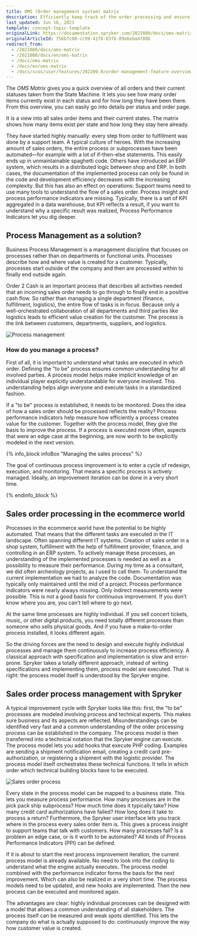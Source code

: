 ```yaml
---
title: OMS (Order management system) matrix
description: Efficiently keep track of the order processing and ensure quick fulfillment. With the Order Management, you can keep your order processing running smoothly.
last_updated: Jun 16, 2021
template: concept-topic-template
originalLink: https://documentation.spryker.com/2021080/docs/oms-matrix
originalArticleId: 756b7c08-cc99-41f8-83f6-09e6eba4780b
redirect_from:
  - /2021080/docs/oms-matrix
  - /2021080/docs/en/oms-matrix
  - /docs/oms-matrix
  - /docs/en/oms-matrix
  - /docs/scos/user/features/202200.0/order-management-feature-overview/oms-order-management-system-matrix.html
---
```


The *OMS Matrix* gives you a quick overview of all orders and their current statuses taken from the State Machine. It lets you see how many order items currently exist in each status and for how long they have been there. From this overview, you can easily go into details per status and order page.

It is a view into all sales order items and their current states. The matrix shows how many items exist per state and how long they stay here already.

They have started highly manually: every step from order to fulfillment was done by a support team. A typical culture of heroes. With the increasing amount of sales orders, the entire process or subprocesses have been automated—for example with a lot of if-then-else statements. This easily ends up in unmaintainable spaghetti code. Others have introduced an ERP system, which results in a distributed logic between shop and ERP. In both cases, the documentation of the implemented process can only be found in the code and development efficiency decreases with the increasing complexity. But this has also an effect on operations: Support teams need to use many tools to understand the flow of a sales order. Process insight and process performance indicators are missing. Typically, there is a set of KPI aggregated in a data warehouse, but KPI reflects a result, if you want to understand why a specific result was realized, Process Performance Indicators let you dig deeper.

## Process Management as a solution?

Business Process Management is a management discipline that focuses on processes rather than on departments or functional units. Processes describe how and where value is created for a customer. Typically, processes start outside of the company and then are processed within to finally end outside again.

Order 2 Cash is an important process that describes all activities needed that an incoming sales order needs to go through to finally end in a positive cash flow. So rather than managing a single department (finance, fulfillment, logistics), the entire flow of tasks is in focus. Because only a well-orchestrated collaboration of all departments and third parties like logistics leads to efficient value creation for the customer. The process is the link between customers, departments, suppliers, and logistics.

![Process management](https://spryker.s3.eu-central-1.amazonaws.com/docs/Features/Order+Management/OMS+matrix/process_management.png)

### How do you manage a process?

First of all, it is important to understand what tasks are executed in which order. Defining the "to be" process ensures common understanding for all involved parties. A process model helps make implicit knowledge of an individual player explicitly understandable for everyone involved. This understanding helps align everyone and execute tasks in a standardized fashion.

If a "to be" process is established, it needs to be monitored. Does the idea of how a sales order should be processed reflects the reality? Process performance indicators help measure how efficiently a process creates value for the customer. Together with the process model, they give the basis to improve the process. If a process is executed more often, aspects that were an edge case at the beginning, are now worth to be explicitly modeled in the next version.

{% info_block infoBox "Managing the sales process" %}

The goal of continuous process improvement is to enter a cycle of redesign, execution, and monitoring. That means a specific process is actively managed. Ideally, an improvement iteration can be done in a very short time.

{% endinfo_block %}

## Sales order processing in the ecommerce world

Processes in the ecommerce world have the potential to be highly automated. That means that the different tasks are executed in the IT landscape. Often spanning different IT systems. Creation of sales order in a shop system, fulfillment with the help of fulfillment provider, finance, and controlling in an ERP system. To actively manage these processes, an understanding of the implemented processes is needed as well as a possibility to measure their performance. During my time as a consultant, we did often archeology projects, as I used to call them. To understand the current implementation we had to analyze the code. Documentation was typically only maintained until the mid of a project. Process performance indicators were nearly always missing. Only indirect measurements were possible. This is not a good basis for continuous improvement. If you don’t know where you are, you can't tell where to go next.

At the same time processes are highly individual. If you sell concert tickets, music, or other digital products, you need totally different processes than someone who sells physical goods. And if you have a make-to-order process installed, it looks different again.

So the driving forces are the need to design and execute highly individual processes and manage them continuously to increase process efficiency. A classical approach with specification and implementation is slow and error-prone. Spryker takes a totally different approach, instead of writing specifications and implementing them, process model are executed. That is right: the process model itself is understood by the Spryker engine.

## Sales order process management with Spryker

A typical improvement cycle with Spryker looks like this: first, the "to be" processes are modeled involving process and technical experts. This makes sure business and its aspects are reflected. Misunderstandings can be identified very fast and a common understanding of the order processing process can be established in the company. The process model is then transferred into a technical notation that the Spryker engine can execute. The process model lets you add hooks that execute PHP coding. Examples are sending a shipment notification email, creating a credit card pre-authorization, or registering a shipment with the logistic provider. The process model itself orchestrates these technical functions. It tells in which order which technical building blocks have to be executed.

![Sales order process](https://spryker.s3.eu-central-1.amazonaws.com/docs/Features/Order+Management/OMS+matrix/sales_order_process.png)

Every state in the process model can be mapped to a business state. This lets you measure process performance. How many processes are in the pick pack ship subprocess? How much time does it typically take? How many credit card authorizations have failed? How long does it take to process a return? Furthermore, the Spryker user interface lets you track where in the process every sales order item is. This gives a process insight to support teams that talk with customers. How many processes fail? Is a problem an edge case, or is it worth to be automated? All kinds of Process Performance Indicators (PPI) can be defined.

If it is about to start the next process improvement iteration, the current process model is already available. No need to look into the coding to understand what the engine actually executes. The process model combined with the performance indicator forms the basis for the next improvement. Which can also be realized in a very short time. The process models need to be updated, and new hooks are implemented. Then the new process can be executed and monitored again.

The advantages are clear: highly individual processes can be designed with a model that allows a common understanding of all stakeholders. The process itself can be measured and weak spots identified. This lets the company do what is actually supposed to do: continuously improve the way how customer value is created.

